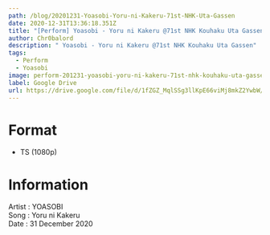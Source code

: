 ```yaml
---
path: /blog/20201231-Yoasobi-Yoru-ni-Kakeru-71st-NHK-Uta-Gassen
date: 2020-12-31T13:36:18.351Z
title: "[Perform] Yoasobi - Yoru ni Kakeru @71st NHK Kouhaku Uta Gassen"
author: Chr0balord
description: " Yoasobi - Yoru ni Kakeru @71st NHK Kouhaku Uta Gassen"
tags:
  - Perform
  - Yoasobi
image: perform-201231-yoasobi-yoru-ni-kakeru-71st-nhk-kouhaku-uta-gassen.ts_thumbs.jpg
label: Google Drive
url: https://drive.google.com/file/d/1fZGZ_MqlSSg3llKpE66viMj8mkZ2YwbW/view?usp=sharing
---
```

# Format

* TS (1080p)

# Information

Artist : YOASOBI <br>Song : Yoru ni Kakeru <br>
Date : 31 December 2020